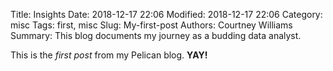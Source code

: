 Title: Insights
Date: 2018-12-17 22:06
Modified: 2018-12-17 22:06
Category: misc
Tags: first, misc
Slug: My-first-post
Authors: Courtney Williams
Summary: This blog documents my journey as a budding data analyst.

This is the *first post* from my Pelican blog. **YAY!**